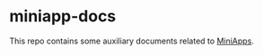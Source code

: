 # miniapp-docs

This repo contains some auxiliary documents related to [MiniApps](https://github.com/w3c/miniapp/).
